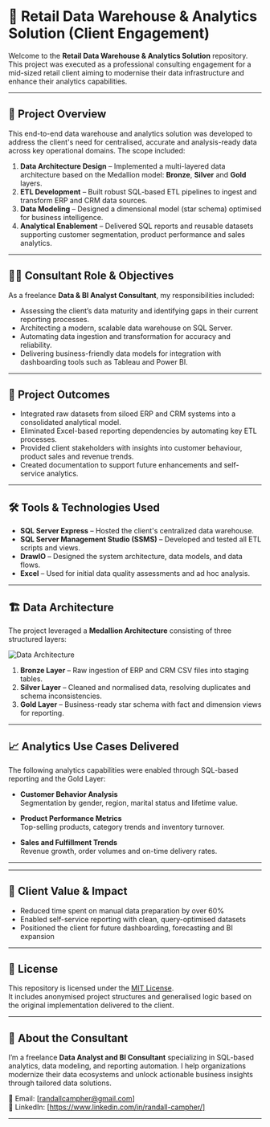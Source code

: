 # 🏢 Retail Data Warehouse & Analytics Solution (Client Engagement)

Welcome to the **Retail Data Warehouse & Analytics Solution** repository.  
This project was executed as a professional consulting engagement for a mid-sized retail client aiming to modernise their data infrastructure and enhance their analytics capabilities.

---

## 📖 Project Overview

This end-to-end data warehouse and analytics solution was developed to address the client's need for centralised, accurate and analysis-ready data across key operational domains. The scope included:

1. **Data Architecture Design** – Implemented a multi-layered data architecture based on the Medallion model: **Bronze**, **Silver** and **Gold** layers.
2. **ETL Development** – Built robust SQL-based ETL pipelines to ingest and transform ERP and CRM data sources.
3. **Data Modeling** – Designed a dimensional model (star schema) optimised for business intelligence.
4. **Analytical Enablement** – Delivered SQL reports and reusable datasets supporting customer segmentation, product performance and sales analytics.

---

## 🧑‍💼 Consultant Role & Objectives

As a freelance **Data & BI Analyst Consultant**, my responsibilities included:

- Assessing the client’s data maturity and identifying gaps in their current reporting processes.
- Architecting a modern, scalable data warehouse on SQL Server.
- Automating data ingestion and transformation for accuracy and reliability.
- Delivering business-friendly data models for integration with dashboarding tools such as Tableau and Power BI.

---

## 🎯 Project Outcomes

- Integrated raw datasets from siloed ERP and CRM systems into a consolidated analytical model.
- Eliminated Excel-based reporting dependencies by automating key ETL processes.
- Provided client stakeholders with insights into customer behaviour, product sales and revenue trends.
- Created documentation to support future enhancements and self-service analytics.

---

## 🛠️ Tools & Technologies Used

- **SQL Server Express** – Hosted the client's centralized data warehouse.
- **SQL Server Management Studio (SSMS)** – Developed and tested all ETL scripts and views.
- **DrawIO** – Designed the system architecture, data models, and data flows.
- **Excel** – Used for initial data quality assessments and ad hoc analysis.

---

## 🏗️ Data Architecture

The project leveraged a **Medallion Architecture** consisting of three structured layers:

![Data Architecture](https://github.com/randallcampher/ETL-Automated-SQL/blob/main/docs/data_architecture.png)

1. **Bronze Layer** – Raw ingestion of ERP and CRM CSV files into staging tables.
2. **Silver Layer** – Cleaned and normalised data, resolving duplicates and schema inconsistencies.
3. **Gold Layer** – Business-ready star schema with fact and dimension views for reporting.

---

## 📈 Analytics Use Cases Delivered

The following analytics capabilities were enabled through SQL-based reporting and the Gold Layer:

- **Customer Behavior Analysis**  
  Segmentation by gender, region, marital status and lifetime value.

- **Product Performance Metrics**  
  Top-selling products, category trends and inventory turnover.

- **Sales and Fulfillment Trends**  
  Revenue growth, order volumes and on-time delivery rates.

---
---

## 📌 Client Value & Impact

- Reduced time spent on manual data preparation by over 60%
- Enabled self-service reporting with clean, query-optimised datasets
- Positioned the client for future dashboarding, forecasting and BI expansion

---

## 📜 License

This repository is licensed under the [MIT License](LICENSE).  
It includes anonymised project structures and generalised logic based on the original implementation delivered to the client.

---

## 👤 About the Consultant

I’m a freelance **Data Analyst and BI Consultant** specializing in SQL-based analytics, data modeling, and reporting automation. I help organizations modernize their data ecosystems and unlock actionable business insights through tailored data solutions.

📧 Email: [randallcampher@gmail.com]  
🔗 LinkedIn: [https://www.linkedin.com/in/randall-campher/]  


---


